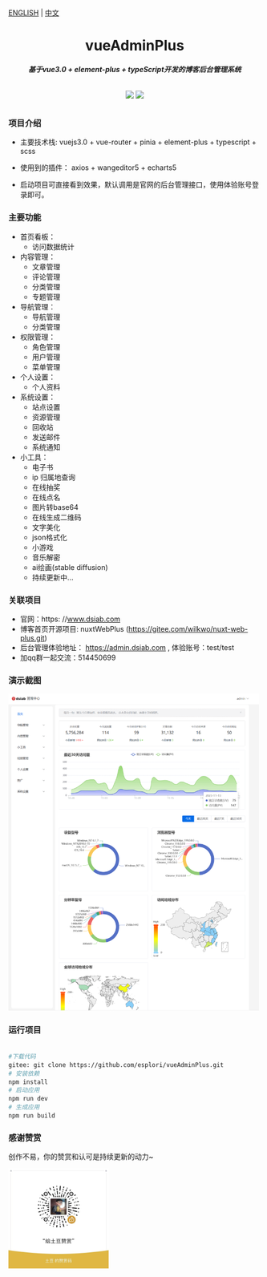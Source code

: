 <div>
	<a href="https://github.com/esplori/vueAdminPlus/blob/master/README.md">ENGLISH</a> |
	<a href="https://github.com/esplori/vueAdminPlus/blob/master/README.zh.md">中文</a>  
</div>

<h1 align="center" style=" font-weight: bold;">vueAdminPlus</h1>
<h5 align="center">基于vue3.0 + element-plus + typeScript开发的博客后台管理系统</h5>


<p align="center" style="padding:10px">
	<a href="https://gitee.com/wilkwo/vue-admin-plus.git"><img src="https://gitee.com/wilkwo/vueAdmin/badge/star.svg?theme=dark"></a>
	<a href="https://gitee.com/wilkwo/vue-admin-plus.git"><img src="https://gitee.com/wilkwo/vueAdmin/badge/fork.svg?theme=dark"></a>
</p>


### 项目介绍

- 主要技术栈: vuejs3.0 + vue-router + pinia + element-plus + typescript + scss

- 使用到的插件： axios + wangeditor5 + echarts5

- 启动项目可直接看到效果，默认调用是官网的后台管理接口，使用体验账号登录即可。

### 主要功能


- 首页看板：
	- 访问数据统计
- 内容管理：
	- 文章管理
	- 评论管理
	- 分类管理
	- 专题管理
- 导航管理：
	- 导航管理
	- 分类管理
- 权限管理：
	- 角色管理
	- 用户管理
	- 菜单管理
- 个人设置：
	- 个人资料
- 系统设置：
	- 站点设置
	- 资源管理
	- 回收站
	- 发送邮件
	- 系统通知
- 小工具：
	- 电子书
	- ip 归属地查询
	- 在线抽奖
	- 在线点名
	- 图片转base64
	- 在线生成二维码
	- 文字美化
	- json格式化
	- 小游戏
	- 音乐解密
	- ai绘画(stable diffusion)
	- 持续更新中...


### 关联项目

- 官网：https: //www.dsiab.com
- 博客首页开源项目: nuxtWebPlus (https://gitee.com/wilkwo/nuxt-web-plus.git)
- 后台管理体验地址： https://admin.dsiab.com , 体验账号：test/test
- 加qq群一起交流：514450699


### 演示截图


<img src="./src/assets/images/screenshot.png" alt="赞赏" width="500px" />



### 运行项目



``` bash

#下载代码
gitee: git clone https://github.com/esplori/vueAdminPlus.git
# 安装依赖
npm install
# 启动应用 
npm run dev
# 生成应用
npm run build

```

### 感谢赞赏  


 创作不易，你的赞赏和认可是持续更新的动力~

<img src="./src/assets/images/zanshan.jpeg" alt="赞赏" width="200px" />